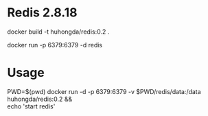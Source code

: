# Redis 2.8.18

docker build -t huhongda/redis:0.2 .

docker run -p 6379:6379 -d redis

# Usage
PWD=$(pwd)
docker run -d -p 6379:6379 -v $PWD/redis/data:/data huhongda/redis:0.2 && \
echo 'start redis'
